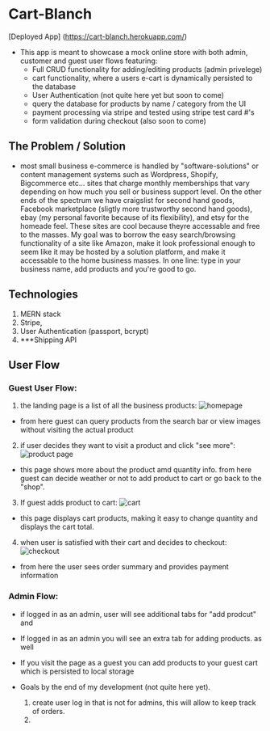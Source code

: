 # Cart-Blanch 

[Deployed App] (https://cart-blanch.herokuapp.com/)

* This app is meant to showcase a mock online store with both admin, customer and guest user flows featuring: 
   * Full CRUD functionality for adding/editing products (admin privelege)
   * cart functionality, where a users e-cart is dynamically persisted to the database
   * User Authentication (not quite here yet but soon to come)
   * query the database for products by name / category from the UI
   * payment processing via stripe and tested using stripe test card #'s
   * form validation during checkout (also soon to come)


## The Problem / Solution

* most small business e-commerce is handled by "software-solutions" or content management systems such as Wordpress, Shopify, Bigcommerce etc... sites that  charge monthly memberships that vary depending on how much you sell or business support level. On the other ends of the spectrum we have craigslist for second hand goods, Facebook marketplace (sligtly more trustworthy second hand goods), ebay (my personal favorite because of its flexibility), and etsy for the homeade feel. These sites are cool because theyre accessable and free to the masses. My goal was to borrow the easy search/browsing functionality of a site like Amazon, make it look professional enough to seem like it may be hosted by a solution platform, and make it accessable to the home business masses. In one line: type in your business name, add products and you're good to go. 


## Technologies

1. MERN stack
2. Stripe,
3. User Authentication (passport, bcrypt)
4. ***Shipping API 

## User Flow 

  ### Guest User Flow:

  1. the landing page is a list of all the business products:
  ![homepage](/images/homepage.png)
   * from here guest can query products from the search bar or view images without visiting the actual product

  2. if user decides they want to visit a product and click "see more":
  ![product page](/images/product_page.png)
  * this page shows more about the product amd quantity info. from here guest can decide weather or not to add product to cart or go back to the "shop".

  3. If guest adds product to cart:
  ![cart](/images/cart.png)
   * this page displays cart products, making it easy to change quantity and displays the cart total. 

  4. when user is satisfied with their cart and decides to checkout: 
  ![checkout](/images/checkout.png)
  * from here the user sees order summary and provides payment information

  ### Admin Flow:

  * if logged in as an admin, user will see additional tabs for "add prodcut" and 

  * If logged in as an admin you will see  an extra tab for adding products. as well 

  * If you visit the page as a guest you can add products to your  guest cart which is persisted to local storage

* Goals by the end of my development (not quite here yet).
  1. create user log in that is not for admins, this will allow to keep track of orders.
  2. 
